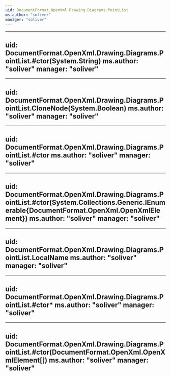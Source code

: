 ```yaml
---
uid: DocumentFormat.OpenXml.Drawing.Diagrams.PointList
ms.author: "soliver"
manager: "soliver"
---
```


---
uid: DocumentFormat.OpenXml.Drawing.Diagrams.PointList.#ctor(System.String)
ms.author: "soliver"
manager: "soliver"
---

---
uid: DocumentFormat.OpenXml.Drawing.Diagrams.PointList.CloneNode(System.Boolean)
ms.author: "soliver"
manager: "soliver"
---

---
uid: DocumentFormat.OpenXml.Drawing.Diagrams.PointList.#ctor
ms.author: "soliver"
manager: "soliver"
---

---
uid: DocumentFormat.OpenXml.Drawing.Diagrams.PointList.#ctor(System.Collections.Generic.IEnumerable{DocumentFormat.OpenXml.OpenXmlElement})
ms.author: "soliver"
manager: "soliver"
---

---
uid: DocumentFormat.OpenXml.Drawing.Diagrams.PointList.LocalName
ms.author: "soliver"
manager: "soliver"
---

---
uid: DocumentFormat.OpenXml.Drawing.Diagrams.PointList.#ctor*
ms.author: "soliver"
manager: "soliver"
---

---
uid: DocumentFormat.OpenXml.Drawing.Diagrams.PointList.#ctor(DocumentFormat.OpenXml.OpenXmlElement[])
ms.author: "soliver"
manager: "soliver"
---
